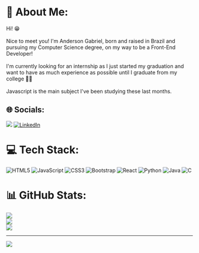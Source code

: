 # 💫 About Me:
Hi! 😁<br><br>Nice to meet you! I'm Anderson Gabriel, born and raised in Brazil and pursuing my Computer Science degree, on my way to be a Front-End Developer!<br><br>I'm currently looking for an internship as I just started my graduation and want to have as much experience as possible until I graduate from my college 👨‍🎓<br><br>Javascript is the main subject I've been studying these last months.


## 🌐 Socials:
<a href="mailto:gabrielvalencasa98@gmail.com" target="_blank"><img src="https://img.shields.io/badge/Gmail-D14836?style=for-the-badge&logo=gmail&logoColor=white"></a>
[![LinkedIn](https://img.shields.io/badge/LinkedIn-%230077B5.svg?logo=linkedin&logoColor=white)](https://linkedin.com/in/andgabx) 

# 💻 Tech Stack:
![HTML5](https://img.shields.io/badge/html5-%23E34F26.svg?style=for-the-badge&logo=html5&logoColor=white) ![JavaScript](https://img.shields.io/badge/javascript-%23323330.svg?style=for-the-badge&logo=javascript&logoColor=%23F7DF1E) ![CSS3](https://img.shields.io/badge/css3-%231572B6.svg?style=for-the-badge&logo=css3&logoColor=white) ![Bootstrap](https://img.shields.io/badge/bootstrap-%238511FA.svg?style=for-the-badge&logo=bootstrap&logoColor=white) ![React](https://img.shields.io/badge/react-%2320232a.svg?style=for-the-badge&logo=react&logoColor=%2361DAFB) ![Python](https://img.shields.io/badge/python-3670A0?style=for-the-badge&logo=python&logoColor=ffdd54) ![Java](https://img.shields.io/badge/java-%23ED8B00.svg?style=for-the-badge&logo=openjdk&logoColor=white) ![C](https://img.shields.io/badge/c-%2300599C.svg?style=for-the-badge&logo=c&logoColor=white)
# 📊 GitHub Stats:
![](https://github-readme-stats.vercel.app/api?username=andgabx&theme=monokai&hide_border=false&include_all_commits=true&count_private=false)<br/>
![](https://github-readme-streak-stats.herokuapp.com/?user=andgabx&theme=monokai&hide_border=false)<br/>
![](https://github-readme-stats.vercel.app/api/top-langs/?username=andgabx&theme=monokai&hide_border=false&include_all_commits=true&count_private=false&layout=compact)

---
[![](https://visitcount.itsvg.in/api?id=andgabx&icon=2&color=5)](https://visitcount.itsvg.in)

<!-- Proudly created with GPRM ( https://gprm.itsvg.in ) -->
